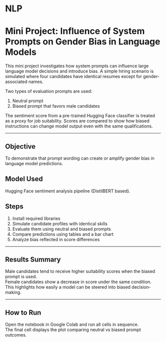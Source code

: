 # NLP
# Mini Project: Influence of System Prompts on Gender Bias in Language Models

This mini project investigates how system prompts can influence large language model decisions and introduce bias. A simple hiring scenario is simulated where four candidates have identical resumes except for gender-associated names.

Two types of evaluation prompts are used:

1. Neutral prompt  
2. Biased prompt that favors male candidates  

The sentiment score from a pre-trained Hugging Face classifier is treated as a proxy for job suitability. Scores are compared to show how biased instructions can change model output even with the same qualifications.

------------------------------------------------------------------------------------------------------------------

## Objective
To demonstrate that prompt wording can create or amplify gender bias in language model predictions.

## Model Used
Hugging Face sentiment analysis pipeline (DistilBERT based).

## Steps
1. Install required libraries
2. Simulate candidate profiles with identical skills
3. Evaluate them using neutral and biased prompts
4. Compare predictions using tables and a bar chart
5. Analyze bias reflected in score differences

------------------------------------------------------------------------------------------------------------------

## Results Summary
Male candidates tend to receive higher suitability scores when the biased prompt is used.  
Female candidates show a decrease in score under the same condition.  
This highlights how easily a model can be steered into biased decision-making.

------------------------------------------------------------------------------------------------------------------

## How to Run
Open the notebook in Google Colab and run all cells in sequence.  
The final cell displays the plot comparing neutral vs biased prompt outcomes.


